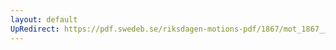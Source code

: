 ```yaml
---
layout: default
UpRedirect: https://pdf.swedeb.se/riksdagen-motions-pdf/1867/mot_1867__ak__00041/mot_1867__ak__00041_001.pdf
---
```

